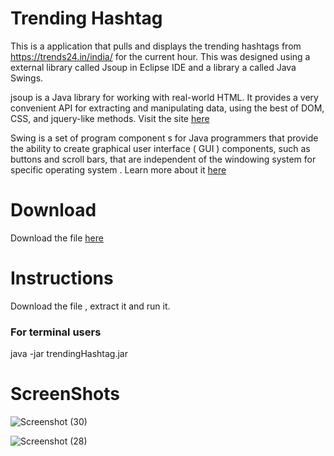  # Trending Hashtag 
 
This is a application that pulls and displays the trending hashtags from https://trends24.in/india/ for the current hour. This was designed using a external library called Jsoup  in Eclipse IDE and a library a called Java Swings.

jsoup is a Java library for working with real-world HTML. It provides a very convenient API for extracting and manipulating data, using the best of DOM, CSS, and jquery-like methods.
Visit the site [here](https://jsoup.org/) 

Swing is a set of program component s for Java programmers that provide the ability to create graphical user interface ( GUI ) components, such as buttons and scroll bars, that are independent of the windowing system for specific operating system .
Learn more about it [here](https://www.javatpoint.com/java-swing)


# Download 

Download the file [here](https://github.com/SoumyaKB96/hashtag/archive/master.zip
)



# Instructions 

Download the file , extract it and run it.


### For terminal users

java -jar trendingHashtag.jar 





# ScreenShots

![Screenshot (30)](https://user-images.githubusercontent.com/42297139/65244723-cb631380-db08-11e9-9a76-d0f06152f22a.png)

![Screenshot (28)](https://user-images.githubusercontent.com/42297139/65244720-cb631380-db08-11e9-8a6a-cdc90e345706.png)




